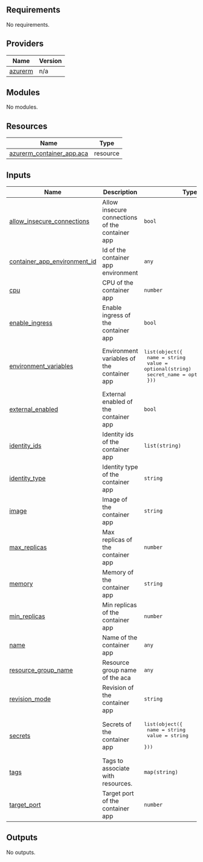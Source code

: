 <!-- BEGIN_TF_DOCS -->
## Requirements

No requirements.

## Providers

| Name | Version |
|------|---------|
| <a name="provider_azurerm"></a> [azurerm](#provider\_azurerm) | n/a |

## Modules

No modules.

## Resources

| Name | Type |
|------|------|
| [azurerm_container_app.aca](https://registry.terraform.io/providers/hashicorp/azurerm/latest/docs/resources/container_app) | resource |

## Inputs

| Name | Description | Type | Default | Required |
|------|-------------|------|---------|:--------:|
| <a name="input_allow_insecure_connections"></a> [allow\_insecure\_connections](#input\_allow\_insecure\_connections) | Allow insecure connections of the container app | `bool` | `false` | no |
| <a name="input_container_app_environment_id"></a> [container\_app\_environment\_id](#input\_container\_app\_environment\_id) | Id of the container app environment | `any` | n/a | yes |
| <a name="input_cpu"></a> [cpu](#input\_cpu) | CPU of the container app | `number` | `0.25` | no |
| <a name="input_enable_ingress"></a> [enable\_ingress](#input\_enable\_ingress) | Enable ingress of the container app | `bool` | `false` | no |
| <a name="input_environment_variables"></a> [environment\_variables](#input\_environment\_variables) | Environment variables of the container app | <pre>list(object({<br>    name        = string<br>    value       = optional(string)<br>    secret_name = optional(string)<br>  }))</pre> | `[]` | no |
| <a name="input_external_enabled"></a> [external\_enabled](#input\_external\_enabled) | External enabled of the container app | `bool` | `false` | no |
| <a name="input_identity_ids"></a> [identity\_ids](#input\_identity\_ids) | Identity ids of the container app | `list(string)` | `[]` | no |
| <a name="input_identity_type"></a> [identity\_type](#input\_identity\_type) | Identity type of the container app | `string` | `"SystemAssigned"` | no |
| <a name="input_image"></a> [image](#input\_image) | Image of the container app | `string` | `"mcr.microsoft.com/azuredocs/containerapps-helloworld:latest"` | no |
| <a name="input_max_replicas"></a> [max\_replicas](#input\_max\_replicas) | Max replicas of the container app | `number` | `1` | no |
| <a name="input_memory"></a> [memory](#input\_memory) | Memory of the container app | `string` | `"0.5Gi"` | no |
| <a name="input_min_replicas"></a> [min\_replicas](#input\_min\_replicas) | Min replicas of the container app | `number` | `1` | no |
| <a name="input_name"></a> [name](#input\_name) | Name of the container app | `any` | n/a | yes |
| <a name="input_resource_group_name"></a> [resource\_group\_name](#input\_resource\_group\_name) | Resource group name of the aca | `any` | n/a | yes |
| <a name="input_revision_mode"></a> [revision\_mode](#input\_revision\_mode) | Revision of the container app | `string` | `"Single"` | no |
| <a name="input_secrets"></a> [secrets](#input\_secrets) | Secrets of the container app | <pre>list(object({<br>    name  = string<br>    value = string<br>  }))</pre> | `[]` | no |
| <a name="input_tags"></a> [tags](#input\_tags) | Tags to associate with resources. | `map(string)` | n/a | yes |
| <a name="input_target_port"></a> [target\_port](#input\_target\_port) | Target port of the container app | `number` | `80` | no |

## Outputs

No outputs.
<!-- END_TF_DOCS -->
